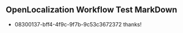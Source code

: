 ## OpenLocalization Workflow Test MarkDown
* 08300137-bff4-4f9c-9f7b-9c53c3672372 
thanks!

<!--HONumber=Mar16_HO5-->


